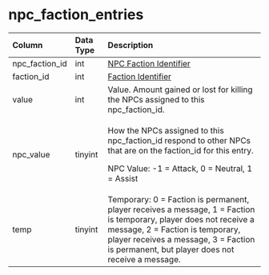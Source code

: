 # npc\_faction\_entries

<table>
  <thead>
    <tr>
      <th style="text-align:left">Column</th>
      <th style="text-align:left">Data Type</th>
      <th style="text-align:left">Description</th>
    </tr>
  </thead>
  <tbody>
    <tr>
      <td style="text-align:left">npc_faction_id</td>
      <td style="text-align:left">int</td>
      <td style="text-align:left"><a href="npc_faction.md">NPC Faction Identifier</a>
      </td>
    </tr>
    <tr>
      <td style="text-align:left">faction_id</td>
      <td style="text-align:left">int</td>
      <td style="text-align:left"><a href="../factions/faction_list.md">Faction Identifier</a>
      </td>
    </tr>
    <tr>
      <td style="text-align:left">value</td>
      <td style="text-align:left">int</td>
      <td style="text-align:left">Value. Amount gained or lost for killing the NPCs assigned to this npc_faction_id.</td>
    </tr>
    <tr>
      <td style="text-align:left">npc_value</td>
      <td style="text-align:left">tinyint</td>
      <td style="text-align:left">
        <p>How the NPCs assigned to this npc_faction_id respond to other NPCs that
          are on the faction_id for this entry.</p>
        <p>NPC Value: -1 = Attack, 0 = Neutral, 1 = Assist</p>
      </td>
    </tr>
    <tr>
      <td style="text-align:left">temp</td>
      <td style="text-align:left">tinyint</td>
      <td style="text-align:left">Temporary: 0 = Faction is permanent, player receives a message, 1 = Faction
        is temporary, player does not receive a message, 2 = Faction is temporary,
        player receives a message, 3 = Faction is permanent, but player does not
        receive a message.</td>
    </tr>
  </tbody>
</table>

